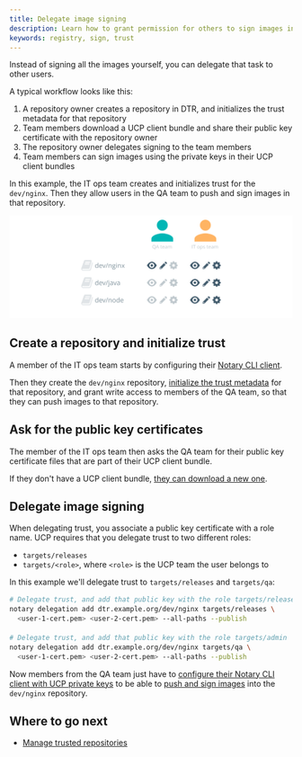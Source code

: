 ```yaml
---
title: Delegate image signing
description: Learn how to grant permission for others to sign images in Docker Trusted Registry.
keywords: registry, sign, trust
---
```


Instead of signing all the images yourself, you can delegate that task
to other users.

A typical workflow looks like this:

1. A repository owner creates a repository in DTR, and initializes the trust
metadata for that repository
3. Team members download a UCP client bundle and share their public key
certificate with the repository owner
4. The repository owner delegates signing to the team members
5. Team members can sign images using the private keys in their UCP client
bundles

In this example, the IT ops team creates and initializes trust for the
`dev/nginx`. Then they allow users in the QA team to push and sign images in
that repository.

![teams](../../../images/delegate-image-signing-1.svg)

## Create a repository and initialize trust

A member of the IT ops team starts by configuring their
[Notary CLI client](../../access-dtr/configure-your-notary-client.md).

Then they create the `dev/nginx` repository,
[initialize the trust metadata](index.md) for that repository, and grant
write access to members of the QA team, so that they can push images to that
repository.

## Ask for the public key certificates

The member of the IT ops team then asks the QA team for their public key
certificate files that are part of their UCP client bundle.

If they don't have a UCP client bundle,
[they can download a new one](/ee/ucp/user-access/cli.md).

## Delegate image signing

When delegating trust, you associate a public key certificate with a role name.
UCP requires that you delegate trust to two different roles:

* `targets/releases`
* `targets/<role>`, where `<role>` is the UCP team the user belongs to

In this example we'll delegate trust to `targets/releases` and `targets/qa`:

```bash
# Delegate trust, and add that public key with the role targets/releases
notary delegation add dtr.example.org/dev/nginx targets/releases \
  <user-1-cert.pem> <user-2-cert.pem> --all-paths --publish

# Delegate trust, and add that public key with the role targets/admin
notary delegation add dtr.example.org/dev/nginx targets/qa \
  <user-1-cert.pem> <user-2-cert.pem> --all-paths --publish
```

Now members from the QA team just have to [configure their Notary CLI client
with UCP private keys](../../access-dtr/configure-your-notary-client.md)
to be able to [push and sign images](index.md) into the `dev/nginx` repository.


## Where to go next

- [Manage trusted repositories](manage-trusted-repositories.md)
